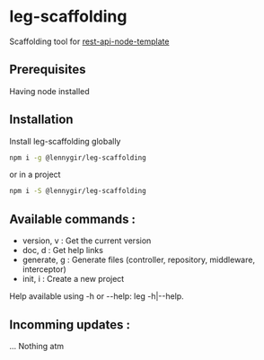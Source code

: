 # leg-scaffolding

Scaffolding tool for [rest-api-node-template](https://github.com/lennygir/rest-api-node-template)

## Prerequisites

Having node installed

## Installation 

Install leg-scaffolding globally
```sh
npm i -g @lennygir/leg-scaffolding
```
or in a project
```sh
npm i -S @lennygir/leg-scaffolding
```

## Available commands :
- version, v :      Get the current version
- doc, d :          Get help links
- generate, g :     Generate files (controller, repository, middleware, interceptor)
- init, i :         Create a new project

Help available using -h or --help: leg <command> -h|--help.

## Incomming updates :

... Nothing atm
